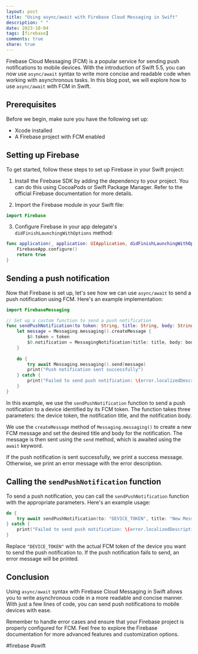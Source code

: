 ```yaml
---
layout: post
title: "Using async/await with Firebase Cloud Messaging in Swift"
description: " "
date: 2023-10-04
tags: [firebase]
comments: true
share: true
---
```


Firebase Cloud Messaging (FCM) is a popular service for sending push notifications to mobile devices. With the introduction of Swift 5.5, you can now use `async/await` syntax to write more concise and readable code when working with asynchronous tasks. In this blog post, we will explore how to use `async/await` with FCM in Swift.

## Prerequisites

Before we begin, make sure you have the following set up:

- Xcode installed
- A Firebase project with FCM enabled

## Setting up Firebase

To get started, follow these steps to set up Firebase in your Swift project:

1. Install the Firebase SDK by adding the dependency to your project. You can do this using CocoaPods or Swift Package Manager. Refer to the official Firebase documentation for more details.

2. Import the Firebase module in your Swift file:

```swift
import Firebase
```

3. Configure Firebase in your app delegate's `didFinishLaunchingWithOptions` method:

```swift
func application(_ application: UIApplication, didFinishLaunchingWithOptions launchOptions: [UIApplication.LaunchOptionsKey: Any]?) -> Bool {
    FirebaseApp.configure()
    return true
}
```

## Sending a push notification

Now that Firebase is set up, let's see how we can use `async/await` to send a push notification using FCM. Here's an example implementation:

```swift
import FirebaseMessaging

// Set up a custom function to send a push notification
func sendPushNotification(to token: String, title: String, body: String) async throws {
    let message = Messaging.messaging().createMessage {
        $0.token = token
        $0.notification = MessagingNotification(title: title, body: body)
    }
    
    do {
        try await Messaging.messaging().send(message)
        print("Push notification sent successfully")
    } catch {
        print("Failed to send push notification: \(error.localizedDescription)")
    }
}
```

In this example, we use the `sendPushNotification` function to send a push notification to a device identified by its FCM token. The function takes three parameters: the device token, the notification title, and the notification body.

We use the `createMessage` method of `Messaging.messaging()` to create a new FCM message and set the desired title and body for the notification. The message is then sent using the `send` method, which is awaited using the `await` keyword.

If the push notification is sent successfully, we print a success message. Otherwise, we print an error message with the error description.

## Calling the `sendPushNotification` function

To send a push notification, you can call the `sendPushNotification` function with the appropriate parameters. Here's an example usage:

```swift
do {
    try await sendPushNotification(to: "DEVICE_TOKEN", title: "New Message", body: "You have a new message")
} catch {
    print("Failed to send push notification: \(error.localizedDescription)")
}
```

Replace `"DEVICE_TOKEN"` with the actual FCM token of the device you want to send the push notification to. If the push notification fails to send, an error message will be printed.

## Conclusion

Using `async/await` syntax with Firebase Cloud Messaging in Swift allows you to write asynchronous code in a more readable and concise manner. With just a few lines of code, you can send push notifications to mobile devices with ease.

Remember to handle error cases and ensure that your Firebase project is properly configured for FCM. Feel free to explore the Firebase documentation for more advanced features and customization options.

#firebase #swift